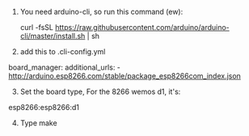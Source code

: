 1. You need arduino-cli, so run this command (ew):

   curl -fsSL https://raw.githubusercontent.com/arduino/arduino-cli/master/install.sh | sh

2. add this to .cli-config.yml

  board_manager:
    additional_urls:
      - http://arduino.esp8266.com/stable/package_esp8266com_index.json

3. Set the board type, For the 8266 wemos d1, it's:
    
esp8266:esp8266:d1

4. Type make